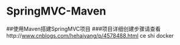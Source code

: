 # SpringMVC-Maven
##使用Maven搭建SpringMVC项目
###项目详细创建步骤请查看http://www.cnblogs.com/hehaiyang/p/4578488.html
ce shi docker 
